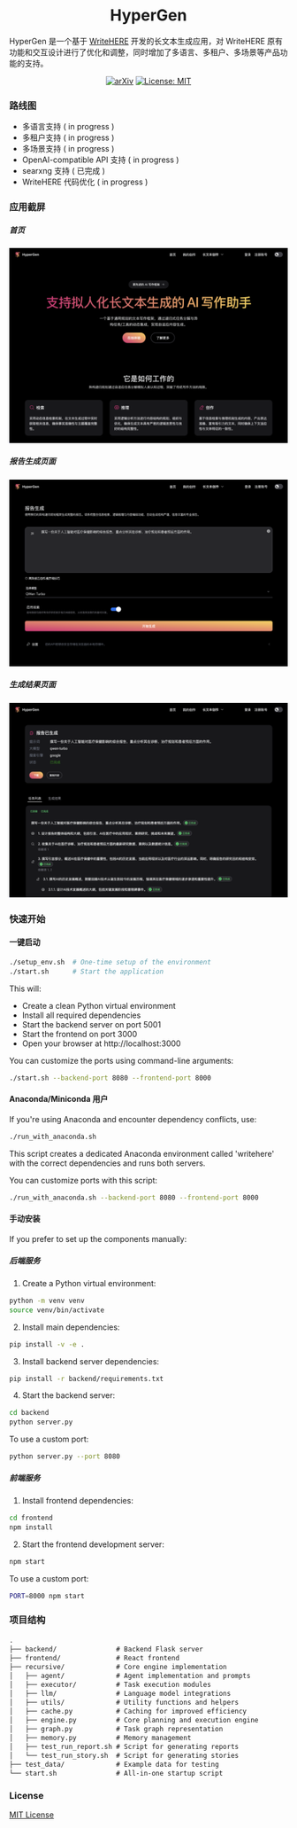 <h1 align="center">HyperGen</span></h1>

HyperGen 是一个基于 [WriteHERE](https://github.com/principia-ai/WriteHERE) 开发的长文本生成应用，对 WriteHERE 原有功能和交互设计进行了优化和调整，同时增加了多语言、多租户、多场景等产品功能的支持。

<p align="center">
  <a href="https://arxiv.org/abs/2503.08275"><img src="https://img.shields.io/badge/arXiv-2503.08275-b31b1b.svg" alt="arXiv"></a>
  <a href="https://opensource.org/licenses/MIT"><img src="https://img.shields.io/badge/License-MIT-yellow.svg" alt="License: MIT"></a>
</p>

### 路线图

- 多语言支持 ( in progress )
- 多租户支持 ( in progress )
- 多场景支持 ( in progress )
- OpenAI-compatible API 支持 ( in progress )
- searxng 支持 ( 已完成 )
- WriteHERE 代码优化 ( in progress )

### 应用截屏

##### 首页

![screenshots](/screenshots/1.png)

##### 报告生成页面

![screenshots](/screenshots/2.png)

##### 生成结果页面

![screenshots](/screenshots/3.png)

### 快速开始

#### 一键启动

```bash
./setup_env.sh  # One-time setup of the environment
./start.sh      # Start the application
```

This will:

- Create a clean Python virtual environment
- Install all required dependencies
- Start the backend server on port 5001
- Start the frontend on port 3000
- Open your browser at http://localhost:3000

You can customize the ports using command-line arguments:

```bash
./start.sh --backend-port 8080 --frontend-port 8000
```

#### Anaconda/Miniconda 用户

If you're using Anaconda and encounter dependency conflicts, use:

```bash
./run_with_anaconda.sh
```

This script creates a dedicated Anaconda environment called 'writehere' with the correct dependencies and runs both servers.

You can customize ports with this script:

```bash
./run_with_anaconda.sh --backend-port 8080 --frontend-port 8000
```

#### 手动安装

If you prefer to set up the components manually:

##### 后端服务

1. Create a Python virtual environment:

```bash
python -m venv venv
source venv/bin/activate
```

2. Install main dependencies:

```bash
pip install -v -e .
```

3. Install backend server dependencies:

```bash
pip install -r backend/requirements.txt
```

4. Start the backend server:

```bash
cd backend
python server.py
```

To use a custom port:

```bash
python server.py --port 8080
```

##### 前端服务

1. Install frontend dependencies:

```bash
cd frontend
npm install
```

2. Start the frontend development server:

```bash
npm start
```

To use a custom port:

```bash
PORT=8000 npm start
```

### 项目结构

```
.
├── backend/               # Backend Flask server
├── frontend/              # React frontend
├── recursive/             # Core engine implementation
│   ├── agent/             # Agent implementation and prompts
│   ├── executor/          # Task execution modules
│   ├── llm/               # Language model integrations
│   ├── utils/             # Utility functions and helpers
│   ├── cache.py           # Caching for improved efficiency
│   ├── engine.py          # Core planning and execution engine
│   ├── graph.py           # Task graph representation
│   ├── memory.py          # Memory management
│   ├── test_run_report.sh # Script for generating reports
│   └── test_run_story.sh  # Script for generating stories
├── test_data/             # Example data for testing
└── start.sh               # All-in-one startup script
```

### License

[MIT License](LICENSE)
